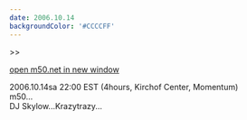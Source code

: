 ```yaml
---
date: 2006.10.14
backgroundColor: '#CCCCFF'
---
```


\>>

[open m50.net in new window](http://m50.net/)

2006.10.14sa 22:00 EST (4hours, Kirchof Center, Momentum)  
m50...  
DJ Skylow...Krazytrazy...